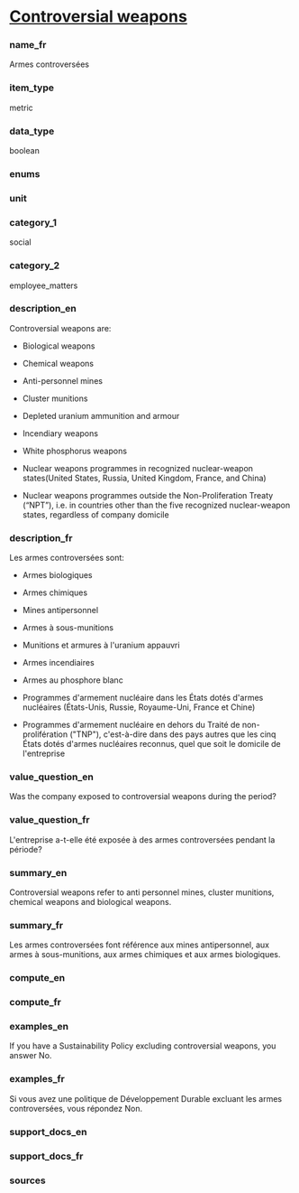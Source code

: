 
# [Controversial weapons](#controversial_weapons_exposure_bool)

### name_fr

Armes controversées

### item_type

metric

### data_type

boolean

### enums



### unit



### category_1

social

### category_2

employee_matters

### description_en


Controversial weapons are:  

 - Biological weapons  

 - Chemical weapons  

 - Anti-personnel mines  

 - Cluster munitions  

 - Depleted uranium ammunition and armour  

 - Incendiary weapons  

 - White phosphorus weapons  

 - Nuclear weapons programmes in recognized nuclear-weapon states(United States, Russia,
 United Kingdom, France, and China)  

 - Nuclear weapons programmes outside the Non-Proliferation Treaty (“NPT”), i.e. in countries other
 than the five recognized nuclear-weapon states, regardless of company domicile  



### description_fr


Les armes controversées sont:  

 - Armes biologiques  

 - Armes chimiques  

 - Mines antipersonnel  

 - Armes à sous-munitions  

 - Munitions et armures à l'uranium appauvri  

 - Armes incendiaires  

 - Armes au phosphore blanc  

 - Programmes d'armement nucléaire dans les États dotés d'armes nucléaires (États-Unis, Russie,
 Royaume-Uni, France et Chine)  

 - Programmes d'armement nucléaire en dehors du Traité de non-prolifération ("TNP"), c'est-à-dire
 dans des pays autres
 que les cinq États dotés d'armes nucléaires reconnus, quel que soit le domicile de l'entreprise
   



### value_question_en

Was the company exposed to controversial weapons during the period?

### value_question_fr

L'entreprise a-t-elle été exposée à des armes controversées pendant
la période?

### summary_en

Controversial weapons refer to anti personnel mines, cluster
munitions, chemical weapons and biological weapons.

### summary_fr

Les armes controversées font référence aux mines
antipersonnel, aux armes à sous-munitions, aux armes chimiques et aux armes
biologiques.

### compute_en



### compute_fr



### examples_en

If you have a Sustainability Policy excluding
controversial weapons, you answer No.

### examples_fr

Si vous avez une politique de Développement Durable
excluant les armes controversées, vous répondez Non.

### support_docs_en



### support_docs_fr



### sources


            